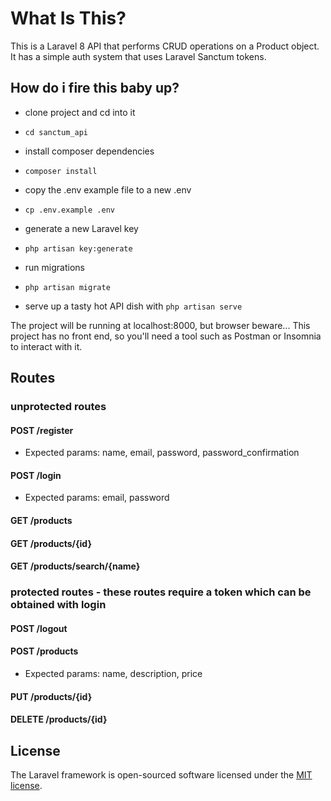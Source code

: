 # What Is This?

This is a Laravel 8 API that performs CRUD operations on a Product object. It has a simple auth system that uses Laravel Sanctum tokens.

## How do i fire this baby up?

* clone project and cd into it
* `cd sanctum_api`
* install composer dependencies
* `composer install`
* copy the .env example file to a new .env 
* `cp .env.example .env`
* generate a new Laravel key 
* `php artisan key:generate`
* run migrations 
* `php artisan migrate`

* serve up a tasty hot API dish with `php artisan serve`

The project will be running at localhost:8000, but browser beware... This project has no front end, so you'll need a tool such as Postman or Insomnia to interact with it. 

## Routes

### unprotected routes
#### POST /register
* Expected params: name, email, password, password_confirmation
#### POST /login
* Expected params: email, password
#### GET /products
#### GET /products/{id}
#### GET /products/search/{name}

### protected routes - these routes require a token which can be obtained with login
#### POST /logout
#### POST /products
* Expected params: name, description, price
#### PUT /products/{id}
#### DELETE /products/{id}

## License

The Laravel framework is open-sourced software licensed under the [MIT license](https://opensource.org/licenses/MIT).

